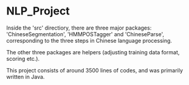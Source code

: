 # NLP_Project

Inside the 'src' directiory, there are three major packages: 'ChineseSegmentation', 'HMMPOSTagger' and 'ChineseParse', corresponding to the three steps in Chinese language processing.

The other three packages are helpers (adjusting training data format, scoring etc.).

This project consists of around 3500 lines of codes, and was primarily written in Java.
